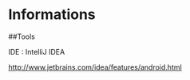 Informations
=======

##Tools

IDE : IntelliJ IDEA 

http://www.jetbrains.com/idea/features/android.html


